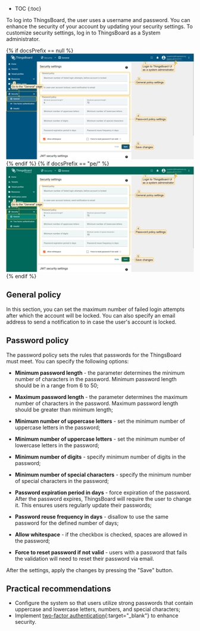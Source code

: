 * TOC
{:toc}

To log into ThingsBoard, the user uses a username and password. You can enhance the security of your account by updating your security settings.
To customize security settings, log in to ThingsBoard as a System administrator.

{% if docsPrefix == null %}
![image](/images/user-guide/ui/security-settings/security-settings-1-ce.png)
{% endif %}
{% if docsPrefix == "pe/" %}
![image](/images/user-guide/ui/security-settings/security-settings-1-pe.png)
{% endif %}

## General policy

In this section, you can set the maximum number of failed login attempts after which the account will be locked. 
You can also specify an email address to send a notification to in case the user's account is locked.

## Password policy

The password policy sets the rules that passwords for the ThingsBoard must meet. You can specify the following options:

- **Minimum password length** - the parameter determines the minimum number of characters in the password. Minimum password length should be in a range from 6 to 50;

- **Maximum password length** - the parameter determines the maximum number of characters in the password. Maximum password length should be greater than minimum length;

- **Minimum number of uppercase letters** - set the minimum number of uppercase letters in the password;

- **Minimum number of uppercase letters** - set the minimum number of lowercase letters in the password;

- **Minimum number of digits** - specify minimum number of digits in the password;

- **Minimum number of special characters** - specify the minimum number of special characters in the password;

- **Password expiration period in days** - force expiration of the password. After the password expires, ThingsBoard will require the user to change it. This ensures users regularly update their passwords;

- **Password reuse frequency in days** - disallow to use the same password for the defined number of days;

- **Allow whitespace** - if the checkbox is checked, spaces are allowed in the password;

- **Force to reset password if not valid** - users with a password that fails the validation will need to reset their password via email.

After the settings, apply the changes by pressing the "Save" button.

## Practical recommendations

- Configure the system so that users utilize strong passwords that contain uppercase and lowercase letters, numbers, and special characters;
- Implement [two-factor authentication](/docs/{{docsPrefix}}user-guide/two-factor-authentication/){:target="_blank"} to enhance security.